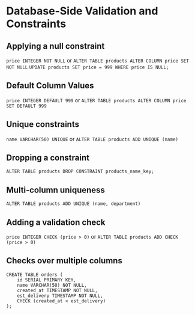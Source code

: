 # Database-Side Validation and Constraints

## Applying a null constraint

`price INTEGER NOT NULL` or `ALTER TABLE products ALTER COLUMN price SET NOT NULL`
`UPDATE products SET price = 999 WHERE price IS NULL;`

## Default Column Values

`price INTEGER DEFAULT 999` or `ALTER TABLE products ALTER COLUMN price SET DEFAULT 999`

## Unique constraints

`name VARCHAR(50) UNIQUE` or `ALTER TABLE products ADD UNIQUE (name)`

## Dropping a constraint

`ALTER TABLE products DROP CONSTRAINT products_name_key;`

## Multi-column uniqueness

`ALTER TABLE products ADD UNIQUE (name, department)`

## Adding a validation check

`price INTEGER CHECK (price > 0)` or `ALTER TABLE products ADD CHECK (price > 0)`

## Checks over multiple columns

```postgresql
CREATE TABLE orders (
	id SERIAL PRIMARY KEY,
	name VARCHAR(50) NOT NULL,
	created_at TIMESTAMP NOT NULL,
	est_delivery TIMESTAMP NOT NULL,
	CHECK (created_at < est_delivery)
);
```
